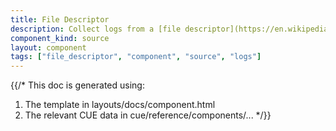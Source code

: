 ```yaml
---
title: File Descriptor
description: Collect logs from a [file descriptor](https://en.wikipedia.org/wiki/File_descriptor)
component_kind: source
layout: component
tags: ["file_descriptor", "component", "source", "logs"]
---
```


{{/*
This doc is generated using:

1. The template in layouts/docs/component.html
2. The relevant CUE data in cue/reference/components/...
*/}}
